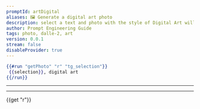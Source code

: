 ```yaml
---
promptId: artDigital
aliases: 🖼️ Generate a digital art photo
description: select a text and photo with the style of Digital Art will be generated using Dalle-2
author: Prompt Engineering Guide
tags: photo, dalle-2, art
version: 0.0.1
stream: false
disableProvider: true
---
```

```handlebars
{{#run "getPhoto" "r" "tg_selection"}}
 {{selection}}, digital art
{{/run}}
```
***
***
{{get "r"}}